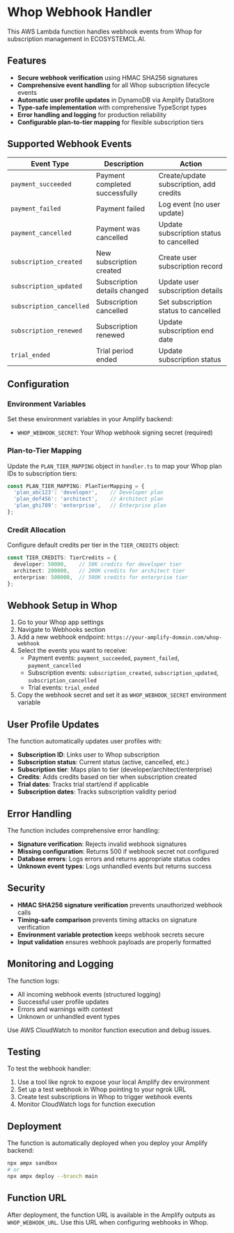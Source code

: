 # Whop Webhook Handler

This AWS Lambda function handles webhook events from Whop for subscription management in ECOSYSTEMCL.AI.

## Features

- **Secure webhook verification** using HMAC SHA256 signatures
- **Comprehensive event handling** for all Whop subscription lifecycle events
- **Automatic user profile updates** in DynamoDB via Amplify DataStore
- **Type-safe implementation** with comprehensive TypeScript types
- **Error handling and logging** for production reliability
- **Configurable plan-to-tier mapping** for flexible subscription tiers

## Supported Webhook Events

| Event Type | Description | Action |
|------------|-------------|---------|
| `payment_succeeded` | Payment completed successfully | Create/update subscription, add credits |
| `payment_failed` | Payment failed | Log event (no user update) |
| `payment_cancelled` | Payment was cancelled | Update subscription status to cancelled |
| `subscription_created` | New subscription created | Create user subscription record |
| `subscription_updated` | Subscription details changed | Update user subscription details |
| `subscription_cancelled` | Subscription cancelled | Set subscription status to cancelled |
| `subscription_renewed` | Subscription renewed | Update subscription end date |
| `trial_ended` | Trial period ended | Update subscription status |

## Configuration

### Environment Variables

Set these environment variables in your Amplify backend:

- `WHOP_WEBHOOK_SECRET`: Your Whop webhook signing secret (required)

### Plan-to-Tier Mapping

Update the `PLAN_TIER_MAPPING` object in `handler.ts` to map your Whop plan IDs to subscription tiers:

```typescript
const PLAN_TIER_MAPPING: PlanTierMapping = {
  'plan_abc123': 'developer',    // Developer plan
  'plan_def456': 'architect',    // Architect plan  
  'plan_ghi789': 'enterprise',   // Enterprise plan
};
```

### Credit Allocation

Configure default credits per tier in the `TIER_CREDITS` object:

```typescript
const TIER_CREDITS: TierCredits = {
  developer: 50000,    // 50K credits for developer tier
  architect: 200000,   // 200K credits for architect tier
  enterprise: 500000,  // 500K credits for enterprise tier
};
```

## Webhook Setup in Whop

1. Go to your Whop app settings
2. Navigate to Webhooks section
3. Add a new webhook endpoint: `https://your-amplify-domain.com/whop-webhook`
4. Select the events you want to receive:
   - Payment events: `payment_succeeded`, `payment_failed`, `payment_cancelled`
   - Subscription events: `subscription_created`, `subscription_updated`, `subscription_cancelled`
   - Trial events: `trial_ended`
5. Copy the webhook secret and set it as `WHOP_WEBHOOK_SECRET` environment variable

## User Profile Updates

The function automatically updates user profiles with:

- **Subscription ID**: Links user to Whop subscription
- **Subscription status**: Current status (active, cancelled, etc.)
- **Subscription tier**: Maps plan to tier (developer/architect/enterprise)
- **Credits**: Adds credits based on tier when subscription created
- **Trial dates**: Tracks trial start/end if applicable
- **Subscription dates**: Tracks subscription validity period

## Error Handling

The function includes comprehensive error handling:

- **Signature verification**: Rejects invalid webhook signatures
- **Missing configuration**: Returns 500 if webhook secret not configured
- **Database errors**: Logs errors and returns appropriate status codes
- **Unknown event types**: Logs unhandled events but returns success

## Security

- **HMAC SHA256 signature verification** prevents unauthorized webhook calls
- **Timing-safe comparison** prevents timing attacks on signature verification
- **Environment variable protection** keeps webhook secrets secure
- **Input validation** ensures webhook payloads are properly formatted

## Monitoring and Logging

The function logs:

- All incoming webhook events (structured logging)
- Successful user profile updates
- Errors and warnings with context
- Unknown or unhandled event types

Use AWS CloudWatch to monitor function execution and debug issues.

## Testing

To test the webhook handler:

1. Use a tool like ngrok to expose your local Amplify dev environment
2. Set up a test webhook in Whop pointing to your ngrok URL
3. Create test subscriptions in Whop to trigger webhook events
4. Monitor CloudWatch logs for function execution

## Deployment

The function is automatically deployed when you deploy your Amplify backend:

```bash
npx ampx sandbox
# or
npx ampx deploy --branch main
```

## Function URL

After deployment, the function URL is available in the Amplify outputs as `WHOP_WEBHOOK_URL`. Use this URL when configuring webhooks in Whop.